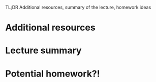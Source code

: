 TL;DR Additional resources, summary of the lecture, homework ideas 

# Additional resources

# Lecture summary


# Potential homework?!